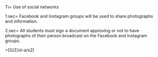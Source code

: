 Ti= Use of social networks 

1.sec= Facebook and Instagram groups will be used to share photographs and information.  

2.sec= All students must sign a document approving or not to have photographs of their person broadcast on the Facebook and Instagram groups.

=[G/Z/ol-a/s2]

